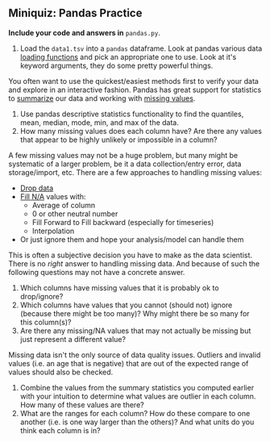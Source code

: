 ## Miniquiz: Pandas Practice

**Include your code and answers in** `pandas.py`.

1. Load the `data1.tsv` into a `pandas` dataframe.  Look at pandas various data [loading functions](http://pandas.pydata.org/pandas-docs/stable/io.html) and pick an appropriate one to use.  Look at it's keyword arguments, they do some pretty powerful things.

You often want to use the quickest/easiest methods first to verify your data and explore in an interactive fashion.  Pandas has great support for statistics to [summarize](http://pandas.pydata.org/pandas-docs/stable/basics.html#descriptive-statistics) our data and working with [missing values](http://pandas.pydata.org/pandas-docs/stable/missing_data.html).

1. Use pandas descriptive statistics functionality to find the quantiles, mean, median, mode, min, and max of the data.
2. How many missing values does each column have?  Are there any values that appear to be highly unlikely or impossible in a column?

A few missing values may not be a huge problem, but many might be systematic of a larger problem, be it a data collection/entry error, data storage/import, etc. There are a few approaches to handling missing values:
* [Drop data](http://pandas.pydata.org/pandas-docs/stable/missing_data.html#dropping-axis-labels-with-missing-data-dropna)
* [Fill N/A](http://pandas.pydata.org/pandas-docs/stable/missing_data.html#cleaning-filling-missing-data) values with:
    * Average of column
    * 0 or other neutral number
    * Fill Forward to Fill backward (especially for timeseries)
    * Interpolation
* Or just ignore them and hope your analysis/model can handle them

This is often a subjective decision you have to make as the data scientist.  There is no _right_ answer to handling missing data.  And because of such the following questions may not have a concrete answer.
   1. Which columns have missing values that it is probably ok to drop/ignore?
   2. Which columns have values that you cannot (should not) ignore (because there might be too many)?  Why might there be so many for this column(s)?
   3. Are there any missing/NA values that may not actually be missing but just represent a different value?

Missing data isn't the only source of data quality issues. Outliers and invalid values (i.e. an age that is negative) that are out of the expected range of values should also be checked.

1. Combine the values from the summary statistics you computed earlier with your intuition to determine what values are outlier in each column.  How many of these values are there?
2. What are the ranges for each column?  How do these compare to one another (i.e. is one way larger than the others)? And what units do you think each column is in?
